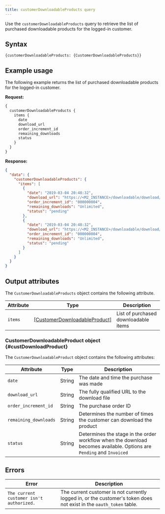 ```yaml
---
title: customerDownloadableProducts query
---
```


Use the `customerDownloadableProducts` query to retrieve the list of purchased downloadable products for the logged-in customer.

## Syntax

`{customerDownloadableProducts: {CustomerDownloadableProducts}}`

## Example usage

The following example returns the list of purchased downloadable products for the logged-in customer.

**Request:**

```graphql
{
  customerDownloadableProducts {
    items {
      date
      download_url
      order_increment_id
      remaining_downloads
      status
    }
  }
}
```

**Response:**

```json
{
  "data": {
    "customerDownloadableProducts": {
      "items": [
        {
          "date": "2019-03-04 20:48:32",
          "download_url": "https://<M2_INSTANCE>/downloadable/download/link/id/MC44NTcwMTEwMCAxNTUxNzMyNTEyMTExNTE%2C/",
          "order_increment_id": "000000004",
          "remaining_downloads": "Unlimited",
          "status": "pending"
        },
        {
          "date": "2019-03-04 20:48:32",
          "download_url": "https://<M2_INSTANCE>/downloadable/download/link/id/MC44NzM0OTkwMCAxNTUxNzMyNTEyMjEyNTA%2C/",
          "order_increment_id": "000000004",
          "remaining_downloads": "Unlimited",
          "status": "pending"
        }
      ]
    }
  }
}
```

## Output attributes

The `CustomerDownloadableProducts` object contains the following attribute.

Attribute | Type | Description
--- | --- | ---
`items` | [[CustomerDownloadableProduct]](#custDownloadProduct) | List of purchased downloadable items

### CustomerDownloadableProduct object {#custDownloadProduct}

The `CustomerDownloadableProduct` object contains the following attributes:

Attribute | Type | Description
--- | --- | ---
`date` | String | The date and time the purchase was made
`download_url` | String | The fully qualified URL to the download file
`order_increment_id` | String | The purchase order ID
`remaining_downloads` | String | Determines the number of times the customer can download the product
`status` | String | Determines the stage in the order workflow when the download becomes available. Options are `Pending` and `Invoiced`

## Errors

Error | Description
--- | ---
`The current customer isn't authorized.` | The current customer is not currently logged in, or the customer's token does not exist in the `oauth_token` table.
